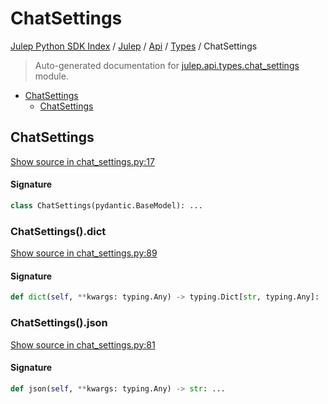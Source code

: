 # ChatSettings

[Julep Python SDK Index](../../../README.md#julep-python-sdk-index) / [Julep](../../index.md#julep) / [Api](../index.md#api) / [Types](./index.md#types) / ChatSettings

> Auto-generated documentation for [julep.api.types.chat_settings](../../../../../../../julep/api/types/chat_settings.py) module.

- [ChatSettings](#chatsettings)
  - [ChatSettings](#chatsettings-1)

## ChatSettings

[Show source in chat_settings.py:17](../../../../../../../julep/api/types/chat_settings.py#L17)

#### Signature

```python
class ChatSettings(pydantic.BaseModel): ...
```

### ChatSettings().dict

[Show source in chat_settings.py:89](../../../../../../../julep/api/types/chat_settings.py#L89)

#### Signature

```python
def dict(self, **kwargs: typing.Any) -> typing.Dict[str, typing.Any]: ...
```

### ChatSettings().json

[Show source in chat_settings.py:81](../../../../../../../julep/api/types/chat_settings.py#L81)

#### Signature

```python
def json(self, **kwargs: typing.Any) -> str: ...
```